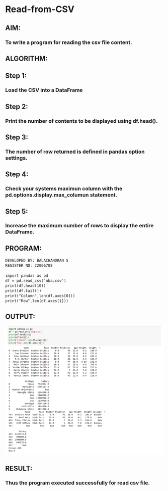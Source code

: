 # Read-from-CSV

## AIM:
### To write a program for reading the csv file content.

## ALGORITHM:
## Step 1:
### Load the CSV into a DataFrame
## Step 2:
### Print the number of contents to be displayed using df.head().
## Step 3:
### The number of row returned is defined in pandas option settings.
## Step 4:
### Check your systems maximun column with the pd.options.display.max_columun statement.
## Step 5:
### Increase the maximum number of rows to display the entire DataFrame.

## PROGRAM:
```
DEVELOPED BY: BALACHANDRAN S
REGISTER NO: 22006708

import pandas as pd
df = pd.read_csv('nba.csv')
print(df.head(10))
print(df.tail())
print("Column",len(df.axes[0]))
print("Row",len(df.axes[1]))
```

## OUTPUT:
!['output'](/Screenshot%20from%202023-01-26%2012-14-54.png)

## RESULT:
### Thus the program executed successfully for read csv file.
